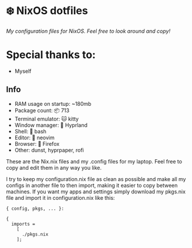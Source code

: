 # ❄️ NixOS dotfiles

*My configuration files for NixOS. Feel free to look around and copy!* 

# Special thanks to:
- Myself

## Info
- RAM usage on startup: ~180mb
- Package count: :package: 713
- Terminal emulator: :cat: kitty
- Window manager: :herb: Hyprland
- Shell: :shell: bash
- Editor: :pencil: neovim
- Browser: :fox_face: Firefox
- Other: dunst, hyprpaper, rofi


These are the Nix.nix files and my .config files for my laptop. Feel free to copy and edit them in any way you like.

I try to keep my configuration.nix file as clean as possible and make all my configs in another file to then import, making it easier to copy between machines.
If you want my apps and settings simply download my pkgs.nix file and import it in configuration.nix like this:

````
{ config, pkgs, ... }:

{
  imports =
    [
      ./pkgs.nix
    ];
````
